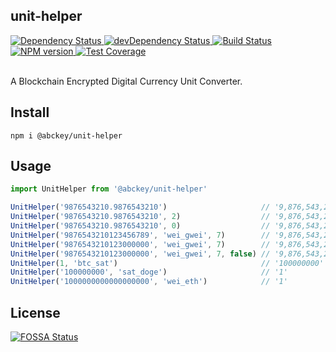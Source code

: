 ## unit-helper

<div>
  <!-- Dependency Status -->
  <a href="https://david-dm.org/abcKeyCOM/unit-helper">
    <img src="https://david-dm.org/abcKeyCOM/unit-helper.svg"
    alt="Dependency Status" />
  </a>

  <!-- devDependency Status -->
  <a href="https://david-dm.org/abcKeyCOM/unit-helper#info=devDependencies">
    <img src="https://david-dm.org/abcKeyCOM/unit-helper/dev-status.svg" alt="devDependency Status" />
  </a>

  <!-- Build Status -->
  <a href="https://travis-ci.org/abcKeyCOM/unit-helper">
    <img src="https://travis-ci.org/abcKeyCOM/unit-helper.svg"
    alt="Build Status" />
  </a>

  <!-- NPM Version -->
  <a href="https://www.npmjs.com/package/@abckey/unit-helper">
    <img src="https://img.shields.io/npm/v/@abckey/unit-helper.svg"
    alt="NPM version" />
  </a>

  <!-- Test Coverage -->
  <a href="https://coveralls.io/r/@abckey/unit-helper">
    <img src="https://coveralls.io/repos/github/@abckey/unit-helper/badge.svg" alt="Test Coverage" />
  </a>
</div>

<br />

A Blockchain Encrypted Digital Currency Unit Converter.

## Install

```
npm i @abckey/unit-helper
```

## Usage

```js
import UnitHelper from '@abckey/unit-helper'

UnitHelper('9876543210.9876543210')                     // '9,876,543,210.987654321'
UnitHelper('9876543210.9876543210', 2)                  // '9,876,543,210.98'
UnitHelper('9876543210.9876543210', 0)                  // '9,876,543,210'
UnitHelper('9876543210123456789', 'wei_gwei', 7)        // '9,876,543,210.1234567'
UnitHelper('9876543210123000000', 'wei_gwei', 7)        // '9,876,543,210.123'
UnitHelper('9876543210123000000', 'wei_gwei', 7, false) // '9,876,543,210.1230000'
UnitHelper(1, 'btc_sat')                                // '100000000'
UnitHelper('100000000', 'sat_doge')                     // '1'
UnitHelper('1000000000000000000', 'wei_eth')            // '1'

```


## License

[![FOSSA Status](https://app.fossa.io/api/projects/git%2Bgithub.com%2FabcKeyCOM%2Funit-helper.svg?type=large)](https://app.fossa.io/projects/git%2Bgithub.com%2FabcKeyCOM%2Funit-helper?ref=badge_large)
